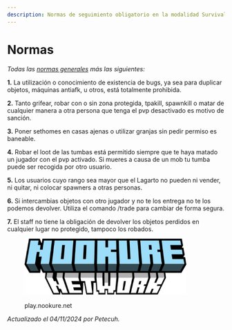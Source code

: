```yaml
---
description: Normas de seguimiento obligatorio en la modalidad Survival.
---
```


# Normas

_Todas las_ [_normas generales_](../../reglas-generales.md) _más las siguientes:_

**1.** La utilización o conocimiento de existencia de bugs, ya sea para duplicar objetos, máquinas antiafk, u otros, está totalmente prohibida.

**2.** Tanto grifear, robar con o sin zona protegida, tpakill, spawnkill o matar de cualquier manera a otra persona que tenga el pvp desactivado es motivo de sanción.

**3.** Poner sethomes en casas ajenas o utilizar granjas sin pedir permiso es baneable.

**4.** Robar el loot de las tumbas está permitido siempre que te haya matado un jugador con el pvp activado. Si mueres a causa de un mob tu tumba puede ser recogida por otro usuario.

**5.** Los usuarios cuyo rango sea mayor que el Lagarto no pueden ni vender, ni quitar, ni colocar spawners a otras personas.

**6.** Si intercambias objetos con otro jugador y no te los entrega no te los podemos devolver. Utiliza el comando /trade para cambiar de forma segura.

**7.** El staff no tiene la obligación de devolver los objetos perdidos en cualquier lugar no protegido, tampoco los robados.

<figure><img src="../../.gitbook/assets/image (7).png" alt="" width="375"><figcaption><p>play.nookure.net</p></figcaption></figure>

&#x20;                                                                                                                    _Actualizado el 04/11/2024 por Petecuh._
